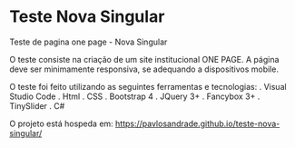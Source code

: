 # Teste Nova Singular
Teste de pagina one page - Nova Singular

O teste consiste na criação de um site institucional ONE PAGE. A página deve ser minimamente responsiva, se adequando a dispositivos mobile.

O teste foi feito utilizando as seguintes ferramentas e tecnologias:
. Visual Studio Code
. Html
. CSS
. Bootstrap 4
. JQuery 3+
. Fancybox 3+
. TinySlider
. C#

O projeto está hospeda em:
https://pavlosandrade.github.io/teste-nova-singular/
